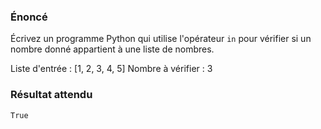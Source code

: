 ### Énoncé

Écrivez un programme Python qui utilise l'opérateur ```in``` pour vérifier si un nombre donné appartient à une liste de nombres.

Liste d'entrée : [1, 2, 3, 4, 5]
Nombre à vérifier : 3

### Résultat attendu 

```True```
